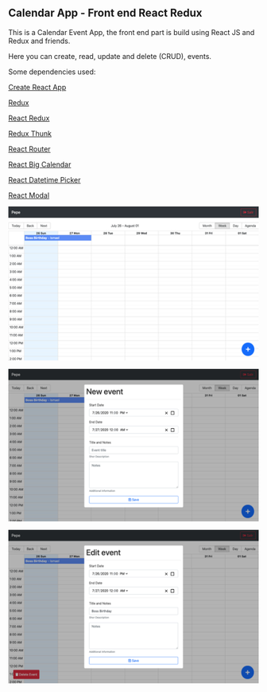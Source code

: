 ## Calendar App - Front end React Redux

This is a Calendar Event App, the front end part is build using React JS and Redux and friends.

Here you can create, read, update and delete (CRUD), events.

Some dependencies used:

[Create React App](https://github.com/facebook/create-react-app)

[Redux](https://redux.js.org/)

[React Redux](https://react-redux.js.org/)

[Redux Thunk](https://github.com/reduxjs/redux-thunk)

[React Router](https://reactrouter.com/)

[React Big Calendar](http://jquense.github.io/react-big-calendar/examples/index.html)

[React Datetime Picker](https://www.npmjs.com/package/react-datetime-picker)

[React Modal](https://www.npmjs.com/package/react-modal)

![alt text](./img-examples/1.jpg)

![alt text](./img-examples/2.jpg)

![alt text](./img-examples/3.jpg)
